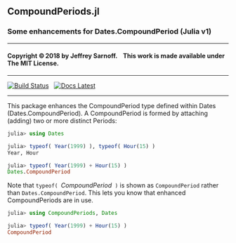 ## CompoundPeriods.jl
### Some enhancements for Dates.CompoundPeriod (Julia v1)

----

#### Copyright ©&thinsp;2018 by Jeffrey Sarnoff. &nbsp;&nbsp; This work is made available under The MIT License.

-----

[![Build Status](https://travis-ci.org/JeffreySarnoff/CompoundPeriods.jl.svg?branch=master)](https://travis-ci.org/JeffreySarnoff/CompoundPeriods.jl)&nbsp;&nbsp;&nbsp;[![Docs Latest](https://img.shields.io/badge/docs-latest-blue.svg)](http://jeffreysarnoff.github.io/CompoundPeriods.jl/latest/)

 
-----
This package enhances the CompoundPeriod type defined within Dates (Dates.CompoundPeriod). A CompoundPeriod is formed by attaching (adding) two or more distinct Periods:

```julia
julia> using Dates

julia> typeof( Year(1999) ), typeof( Hour(15) )
Year, Hour

julia> typeof( Year(1999) + Hour(15) )
Dates.CompoundPeriod
```

Note that `typeof( `_CompoundPeriod_` )` is shown as `CompoundPeriod` rather than `Dates.CompoundPeriod`. This lets you know that enhanced CompoundPeriods are in use.
 
```julia
julia> using CompoundPeriods, Dates

julia> typeof( Year(1999) + Hour(15) )
CompoundPeriod
```
